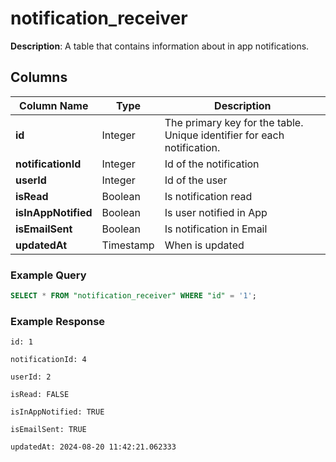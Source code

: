 # notification_receiver

**Description**: A table that contains information about in app notifications.

## Columns

| Column Name         | Type      | Description                                                             |
| ------------------- | --------- | ----------------------------------------------------------------------- |
| **id**              | Integer   | The primary key for the table. Unique identifier for each notification. |
| **notificationId**  | Integer   | Id of the notification                                                  |
| **userId**          | Integer   | Id of the user                                                          |
| **isRead**          | Boolean   | Is notification read                                                    |
| **isInAppNotified** | Boolean   | Is user notified in App                                                 |
| **isEmailSent**     | Boolean   | Is notification in Email                                                |
| **updatedAt**       | Timestamp | When is updated                                                         |

### Example Query

```sql
SELECT * FROM "notification_receiver" WHERE "id" = '1';
```

### Example Response

```
id: 1

notificationId: 4

userId: 2

isRead: FALSE

isInAppNotified: TRUE

isEmailSent: TRUE

updatedAt: 2024-08-20 11:42:21.062333
```
